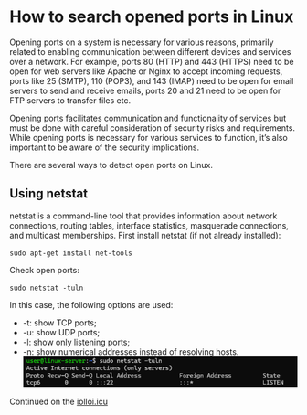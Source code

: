 # How to search opened ports in Linux
Opening ports on a system is necessary for various reasons, primarily related to enabling communication between different devices and services over a network. For example, ports 80 (HTTP) and 443 (HTTPS) need to be open for web servers like Apache or Nginx to accept incoming requests, ports like 25 (SMTP), 110 (POP3), and 143 (IMAP) need to be open for email servers to send and receive emails, ports 20 and 21 need to be open for FTP servers to transfer files etc.

Opening ports facilitates communication and functionality of services but must be done with careful consideration of security risks and requirements. While opening ports is necessary for various services to function, it’s also important to be aware of the security implications.

There are several ways to detect open ports on Linux.

## Using netstat
netstat is a command-line tool that provides information about network connections, routing tables, interface statistics, masquerade connections, and multicast memberships. First install netstat (if not already installed):
```
sudo apt-get install net-tools
```
Check open ports:
```
sudo netstat -tuln
```
In this case, the following options are used:

- -t: show TCP ports;
- -u: show UDP ports;
- -l: show only listening ports;
- -n: show numerical addresses instead of resolving hosts.
![](images/netstat.png)

Continued on the [iolloi.icu](https://iolloi.icu/index.php/2024/08/02/how-to-search-opened-ports-in-linux/)

